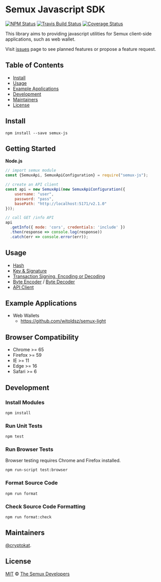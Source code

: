 # Semux Javascript SDK

[![NPM Status](https://img.shields.io/npm/v/semux-js.svg)](https://www.npmjs.com/package/semux-js)
[![Travis Build Status](https://travis-ci.org/semuxproject/semux-js.svg?branch=master)](https://travis-ci.org/semuxproject/semux-js)
[![Coverage Status](https://coveralls.io/repos/github/semuxproject/semux-js/badge.svg?branch=master)](https://coveralls.io/github/semuxproject/semux-js?branch=master)

This library aims to providing javascript utilities for Semux client-side applications, such as web wallet.

Visit [issues](https://github.com/semuxproject/semux-js/issues) page to see planned features or propose a feature request.

## Table of Contents

- [Install](#install)
- [Usage](#usage)
- [Example Applications](#example-applications)
- [Development](#development)
- [Maintainers](#maintainers)
- [License](#license)

## Install

```
npm install --save semux-js
```

## Getting Started

**Node.js**

```javascript
// import semux module
const {SemuxApi, SemuxApiConfiguration} = require("semux-js");

// create an API client
const api = new SemuxApi(new SemuxApiConfiguration({
    username: "user",
    password: "pass",
    basePath: "http://localhost:5171/v2.1.0"
}));

// call GET /info API
api
  .getInfo({ mode: 'cors', credentials: 'include' })
  .then(response => console.log(response))
  .catch(err => console.error(err));
```

## Usage

- [Hash](https://github.com/semuxproject/semux-js/blob/master/lib/Hash.spec.ts)
- [Key & Signature](https://github.com/semuxproject/semux-js/blob/master/lib/Key.spec.ts)
- [Transaction Signing, Encoding or Decoding](https://github.com/semuxproject/semux-js/blob/master/lib/Transaction.spec.ts)
- [Byte Encoder](https://github.com/semuxproject/semux-js/blob/master/lib/SimpleDecoder.spec.ts) / [Byte Decoder](https://github.com/semuxproject/semux-js/blob/master/lib/SimpleDecoder.spec.ts)
- [API Client](https://github.com/semuxproject/semux-js/blob/master/lib/api/api.spec.ts)

## Example Applications

- Web Wallets
  - https://github.com/witoldsz/semux-light

## Browser Compatibility

- Chrome >= 65
- Firefox >= 59
- IE >= 11
- Edge >= 16
- Safari >= 6

## Development

### Install Modules

```
npm install
```

### Run Unit Tests

```
npm test
```

### Run Browser Tests

Browser testing requires Chrome and Firefox installed.

```
npm run-script test:browser
```

### Format Source Code

```
npm run format
```

### Check Source Code Formatting

```
npm run format:check
```

## Maintainers

[@cryptokat](https://github.com/cryptokat/).

## License

[MIT](LICENSE) © [The Semux Developers](https://github.com/semuxproject)
